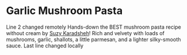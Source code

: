 # Garlic Mushroom Pasta
Line 2 changed remotely
Hands-down the BEST mushroom pasta recipe without cream by [Suzy Karadsheh](https://www.themediterraneandish.com/mushroom-pasta-recipe/)! Rich and velvety with loads of mushrooms, garlic, shallots, a little parmesan, and a lighter silky-smooth sauce.
Last line changed locally